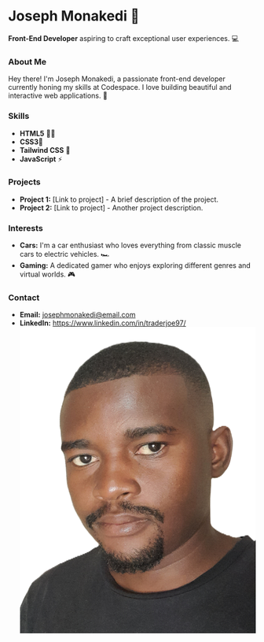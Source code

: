 # Joseph Monakedi 🚀

**Front-End Developer** aspiring to craft exceptional user experiences. 💻

### About Me
Hey there! I'm Joseph Monakedi, a passionate front-end developer currently honing my skills at Codespace. I love building beautiful and interactive web applications. 🌈

### Skills
* **HTML5** 🧑‍💻
* **CSS3**🎨
* **Tailwind CSS** 🚀
* **JavaScript** ⚡

### Projects
* **Project 1:** [Link to project] - A brief description of the project.
* **Project 2:** [Link to project] - Another project description.

### Interests
* **Cars:** I'm a car enthusiast who loves everything from classic muscle cars to electric vehicles. 🏎️
* **Gaming:** A dedicated gamer who enjoys exploring different genres and virtual worlds. 🎮

### Contact
* **Email:** josephmonakedi@email.com
* **LinkedIn:** https://www.linkedin.com/in/traderjoe97/
![Image of Joseph](JOE.png)